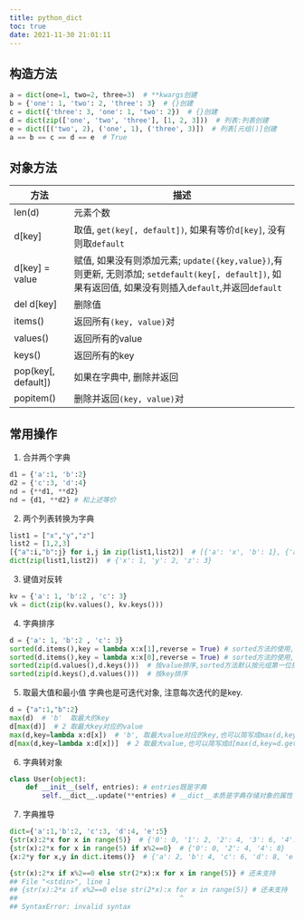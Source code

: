 ```yaml
---
title: python_dict
toc: true
date: 2021-11-30 21:01:11
---
```




## 构造方法

```python
a = dict(one=1, two=2, three=3)  # **kwargs创建
b = {'one': 1, 'two': 2, 'three': 3}  # {}创建
c = dict({'three': 3, 'one': 1, 'two': 2})  # {}创建
d = dict(zip(['one', 'two', 'three'], [1, 2, 3]))  # 列表:列表创建
e = dict([('two', 2), ('one', 1), ('three', 3)])  # 列表[元组()]创建
a == b == c == d == e  # True
```

## 对象方法
方法|描述
--|--
len(d)|元素个数
d[key]|取值, `get(key[, default])`, 如果有等价`d[key]`, 没有则取`default`
d[key] = value|赋值, 如果没有则添加元素; `update({key,value})`,有则更新, 无则添加; `setdefault(key[, default])`, 如果有返回值, 如果没有则插入`default`,并返回`default`
del d[key]| 删除值
items()| 返回所有`(key, value)`对
values()| 返回所有的value
keys()|返回所有的key
pop(key[, default])|如果在字典中, 删除并返回
popitem()| 删除并返回`(key, value)`对


## 常用操作
1. 合并两个字典
```python
d1 = {'a':1, 'b':2}
d2 = {'c':3, 'd':4}
nd = {**d1, **d2}
nd = {d1, **d2} # 和上述等价
```

2. 两个列表转换为字典
```python
list1 = ["x","y","z"]
list2 = [1,2,3]
[{"a":i,"b":j} for i,j in zip(list1,list2)]  # [{'a': 'x', 'b': 1}, {'a': 'y', 'b': 2}, {'a': 'z', 'b': 3}]
dict(zip(list1,list2))  # {'x': 1, 'y': 2, 'z': 3}
```

3. 键值对反转
```python
kv = {'a': 1, 'b':2 , 'c': 3}
vk = dict(zip(kv.values(), kv.keys()))
```

4. 字典排序
```python
d = {'a': 1, 'b':2 , 'c': 3}
sorted(d.items(),key = lambda x:x[1],reverse = True) # sorted方法的使用,按value排序
sorted(d.items(),key = lambda x:x[0],reverse = True) # sorted方法的使用,按key排序
sorted(zip(d.values(),d.keys()))  # 按value排序,sorted方法默认按元组第一位排序
sorted(zip(d.keys(),d.values()))  # 按key排序
```

5. 取最大值和最小值
字典也是可迭代对象, 注意每次迭代的是key.

```python
d = {"a":1,"b":2}
max(d)  # 'b'  取最大的key
d[max(d)]  # 2 取最大key对应的value
max(d,key=lambda x:d[x])  # 'b', 取最大value对应的key,也可以简写成max(d,key=d.get)
d[max(d,key=lambda x:d[x])]  # 2 取最大value,也可以简写成d[max(d,key=d.get)], 或max(d.values())
```

6. 字典转对象

```python
class User(object):
    def __init__(self, entries): # entries既是字典
        self.__dict__.update(**entries) # __dict__本质是字典存储对象的属性
```

7. 字典推导

```python
dict={'a':1,'b':2, 'c':3, 'd':4, 'e':5}
{str(x):2*x for x in range(5)}  # {'0': 0, '1': 2, '2': 4, '3': 6, '4': 8}
{str(x):2*x for x in range(5) if x%2==0}  # {'0': 0, '2': 4, '4': 8}
{x:2*y for x,y in dict.items()}  # {'a': 2, 'b': 4, 'c': 6, 'd': 8, 'e': 10}

{str(x):2*x if x%2==0 else str(2*x):x for x in range(5)} # 还未支持
## File "<stdin>", line 1
## {str(x):2*x if x%2==0 else str(2*x):x for x in range(5)} # 还未支持
##                                        ^
## SyntaxError: invalid syntax
```